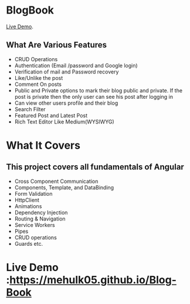 # BlogBook

 [Live Demo](https://mehulk05.github.io/Blog-Book).

## What Are Various Features
- CRUD Operations
- Authentication (Email /password and Google login)
- Verification of mail and Password recovery
- Like/Unlike the post
- Comment On posts
- Public and Private options to mark their blog public and private. If the post is private then the only user can see his post after logging in
- Can view other users profile and their blog
- Search Filter
- Featured Post and Latest Post
- Rich Text Editor Like Medium(WYSIWYG)

# What It Covers

## This project covers all fundamentals of Angular

- Cross Component Communication
- Components, Template, and DataBinding
- Form Validation
- HttpClient
- Animations
- Dependency Injection
- Routing & Navigation
- Service Workers
- Pipes
- CRUD operations
- Guards etc.

# Live Demo :https://mehulk05.github.io/Blog-Book
